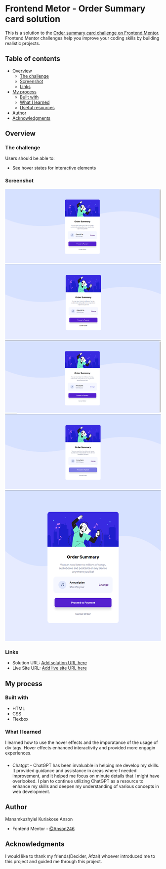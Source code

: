 # Frontend Metor - Order Summary card solution 

This is a solution to the [Order summary card challenge on Frontend Mentor](https://www.frontendmentor.io/challenges/order-summary-component-QlPmajDUj). Frontend Mentor challenges help you improve your coding skills by building realistic projects. 

## Table of contents

- [Overview](#overview)
  - [The challenge](#the-challenge)
  - [Screenshot](#screenshot)
  - [Links](#links)
- [My process](#my-process)
  - [Built with](#built-with)
  - [What I learned](#what-i-learned)
  - [Useful resources](#useful-resources)
- [Author](#author)
- [Acknowledgments](#acknowledgments)

## Overview

### The challenge

Users should be able to:

- See hover states for interactive elements

### Screenshot

![Desktop View](design/desktop-view.png)
![Cursor at Cancel](design/cursor-at-cancel.png)
![Cursor at Change](design/cursor-at-change.png)
![Cursor at Proceed to Pay](design/cursor-at-pfp.png)
![Mobile View](design/mobile-view.png)

### Links

- Solution URL: [Add solution URL here](https://your-solution-url.com)
- Live Site URL: [Add live site URL here](https://your-live-site-url.com)

## My process

### Built with 

- HTML
- CSS 
- Flexbox

### What I learned 

I learned how to use the hover effects and the imporatance of the usage of div tags. Hover effects enhanced interactivity and provided more engagin experiences. 

### 
- Chatgpt - ChatGPT has been invaluable in helping me develop my skills. It provided guidance and assistance in areas where I needed improvement, and it helped me focus on minute details that I might have overlooked. I plan to continue utilizing ChatGPT as a resource to enhance my skills and deepen my understanding of various concepts in web development.

## Author 

Manamkuzhyiel Kuriakose Anson 
- Fontend Mentor - [@Anson246](https://www.frontendmentor.io/profile/Anson246)

## Acknowledgments 

I would like to thank my friends(Decider, Afzal) whoever introduced me to this project and guided me through this project.